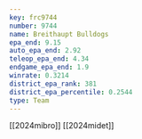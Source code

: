 ```yaml
---
key: frc9744
number: 9744
name: Breithaupt Bulldogs
epa_end: 9.15
auto_epa_end: 2.92
teleop_epa_end: 4.34
endgame_epa_end: 1.9
winrate: 0.3214
district_epa_rank: 381
district_epa_percentile: 0.2544
type: Team
---
```

[[2024mibro]]
[[2024midet]]
